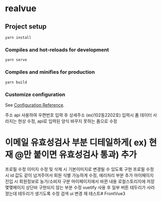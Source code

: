 # realvue

## Project setup
```
yarn install
```

### Compiles and hot-reloads for development
```
yarn serve
```

### Compiles and minifies for production
```
yarn build
```

### Customize configuration
See [Configuration Reference](https://cli.vuejs.org/config/).


주소 api 사용하여 우편번호 입력 후 상세주소 (ex)102동2202호) 입력시 폼 데이터 사라지는 현상 수정, api로 입력된 양식 바꾸지 못하는 폼으로 수정

# 이메일 유효성검사 부분 디테일하게( ex) 현재 @만 붙이면 유효성검사 통과) 추가
프로필 수정 이미지 수정 및 삭제 시 기본이미지로 변경될 수 있도록 구현
프로필 수정 시 id 값도 같이 넘겨주어서 회원 식별 가능하게 수정, 에러처리 부분 추가
마이페이지 진입 시 회원정보로 농가/소비자 구분
마이페이지에서 바뀐 내용 로컬스토리지에 저장
몇몇페이지 상단바 구현되지 않는 부분 수정
vuetify 사용 후 일부 버튼 테두리가 사라졌는데 테두리가 생기도록 수정
검색 ui 변경
재 테스트# FrontVue3
